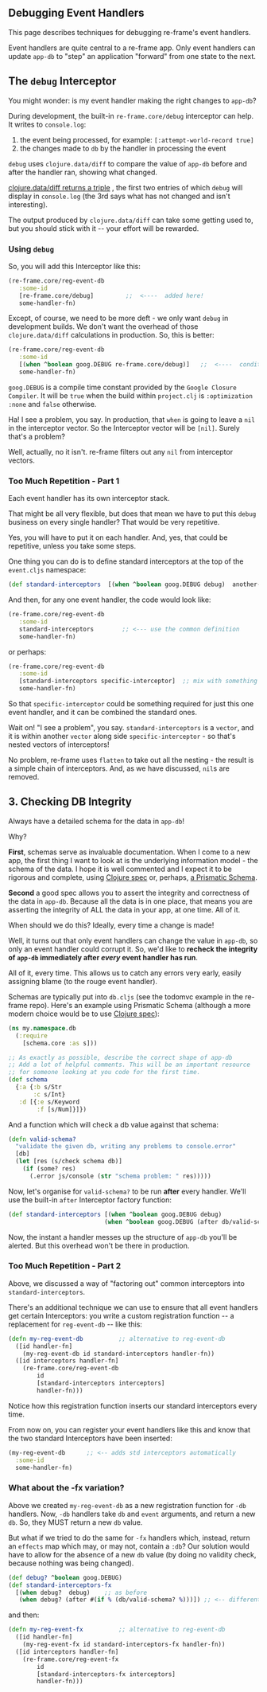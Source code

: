 ## Debugging Event Handlers

This page describes techniques for debugging re-frame's event handlers.

Event handlers are quite central to a re-frame app.  Only event handlers 
can update `app-db` to "step" an application "forward" from one state
to the next.


## The `debug` Interceptor

You might wonder: is my event handler making the right changes to `app-db`?  

During development, the built-in `re-frame.core/debug` interceptor can help. 
It writes to `console.log`:
  1. the event being processed, for example:   `[:attempt-world-record true]`
  2. the changes made to `db` by the handler in processing the event

`debug` uses `clojure.data/diff` to compare the value of `app-db` 
before and after the handler ran, showing what changed. 

[clojure.data/diff returns a triple](https://clojuredocs.org/clojure.data/diff) 
, the first two entries of which 
`debug` will display in `console.log` (the 3rd says what has not changed and isn't interesting).

The output produced by `clojure.data/diff` can take some getting used to, 
but you should stick with it -- your effort will be rewarded.

### Using `debug`

So, you will add this Interceptor like this:
```clj
(re-frame.core/reg-event-db
   :some-id
   [re-frame.core/debug]         ;;  <----  added here! 
   some-handler-fn)
```

Except, of course, we need to be more deft - we only want 
`debug` in development builds. We don't 
want the overhead of those `clojure.data/diff` calculations in production.
So, this is better: 
```clj
(re-frame.core/reg-event-db
   :some-id
   [(when ^boolean goog.DEBUG re-frame.core/debug)]   ;;  <----  conditional! 
   some-handler-fn)
```

`goog.DEBUG` is a compile time constant provided by the `Google Closure Compiler`. 
It will be `true` when the build within `project.clj` is `:optimization :none` and `false`
otherwise.

Ha! I see a problem, you say.  In production, that `when` is going to 
leave a `nil` in the interceptor vector. So the Interceptor vector will be `[nil]`.
Surely that's a problem?  

Well, actually, no it isn't. re-frame filters out any `nil` from interceptor vectors. 

### Too Much Repetition - Part 1

Each event handler has its own interceptor stack. 

That might be all very flexible, but does that mean we have to put this `debug` 
business on every single handler?  That would be very repetitive. 

Yes, you will have to put it on each handler.  And, yes, that could be repetitive,  unless 
you take some steps.

One thing you can do is to define standard interceptors at the top of the `event.cljs` namespace:
```clj
(def standard-interceptors  [(when ^boolean goog.DEBUG debug)  another-interceptor])
```

And then, for any one event handler, the code would look like:
```clj
(re-frame.core/reg-event-db
   :some-id
   standard-interceptors        ;; <--- use the common definition
   some-handler-fn)
```

or perhaps:
```clj
(re-frame.core/reg-event-db
   :some-id
   [standard-interceptors specific-interceptor]  ;; mix with something specific
   some-handler-fn)
```

So that `specific-interceptor` could be something required for just this one
event handler, and it can be combined the standard ones.

Wait on! "I see a problem", you say.  `standard-interceptors` is a `vector`, and it
is within another `vector` along side `specific-interceptor` - so that's
nested vectors of interceptors!  

No problem, re-frame uses `flatten` to take out all the nesting - the 
result is a simple chain of interceptors. And, as we have discussed,
`nil`s are removed.

## 3. Checking DB Integrity

Always have a detailed schema for the data in `app-db`!

Why?

**First**, schemas serve as invaluable documentation. When I come to 
a new app, the first thing I want to look at is the underlying 
information model - the schema of the data.  I hope it is well 
commented and I expect it to be rigorous and complete, using 
[Clojure spec](http://clojure.org/about/spec)
or, perhaps, [a Prismatic Schema](https://github.com/Prismatic/schema).


**Second** a good spec allows you to assert the integrity and correctness of 
the data in `app-db`.  Because all the data is in one place, that means you 
are asserting the integrity of ALL the data in your app, at one time. All of it.

When should we do this?  Ideally, every time a change is made!

Well, it turns out that only event handlers can change the value in
`app-db`, so only an event handler could corrupt it. So, we'd like to
**recheck the integrity of `app-db` immediately
after *every* event handler has run**.

All of it, every time. This allows us to catch any errors very early, 
easily assigning blame (to the rouge event handler).

Schemas are typically put into `db.cljs` (see the todomvc example in the re-frame repo). Here's 
an example using Prismatic Schema
(although a more modern choice would be to use [Clojure spec](http://clojure.org/about/spec)):
```clj
(ns my.namespace.db
  (:require
    [schema.core :as s]))

;; As exactly as possible, describe the correct shape of app-db 
;; Add a lot of helpful comments. This will be an important resource
;; for someone looking at you code for the first time.
(def schema           
  {:a {:b s/Str
       :c s/Int}
   :d [{:e s/Keyword
        :f [s/Num]}]})
```

And a function which will check a db value against that schema:
```clj
(defn valid-schema?
  "validate the given db, writing any problems to console.error"
  [db]
  (let [res (s/check schema db)]
    (if (some? res)
      (.error js/console (str "schema problem: " res)))))
```

Now, let's organise for `valid-schema?` to be run **after** every handler. 
We'll use the built-in  `after` Interceptor factory function:
```clj
(def standard-interceptors [(when ^boolean goog.DEBUG debug)
                           (when ^boolean goog.DEBUG (after db/valid-schema?))]) ;; <-- new
```

Now, the instant a handler messes up the structure of `app-db` you'll be alerted.
But this overhead won't be there in production.

### Too Much Repetition - Part 2

Above, we discussed a way of "factoring out" common interceptors into `standard-interceptors`. 

There's an additional technique we can use to ensure that all event handlers get certain Interceptors: 
you write a custom registration function -- a replacement for `reg-event-db` -- like this:
```clj
(defn my-reg-event-db          ;; alternative to reg-event-db
  ([id handler-fn]
    (my-reg-event-db id standard-interceptors handler-fn))
  ([id interceptors handler-fn]
    (re-frame.core/reg-event-db
        id
        [standard-interceptors interceptors]
        handler-fn)))
```

Notice how this registration function inserts our standard interceptors every time.

From now on, you can register your event handlers like this and know that the two standard Interceptors have been inserted:
```clj
(my-reg-event-db      ;; <-- adds std interceptors automatically
  :some-id 
  some-handler-fn)
```

### What about the -fx variation?
 
Above we created `my-reg-event-db` as a new registration function for `-db` handlers.
Now, `-db` handlers take `db` and `event` arguments, and return a new `db`.
So, they MUST return a new `db` value.   

But what if we tried to do the same for `-fx` handlers which, instead, return 
an `effects` map which may, or may not, contain a `:db`?  Our solution would 
have to allow for the absence of a new `db` value (by doing no validity check, because nothing 
was being changed). 

```clj
(def debug? ^boolean goog.DEBUG)
(def standard-interceptors-fx
  [(when debug?  debug)    ;; as before
   (when debug? (after #(if % (db/valid-schema? %)))]) ;; <-- different after
```
and then:
```clj
(defn my-reg-event-fx          ;; alternative to reg-event-db
  ([id handler-fn]
    (my-reg-event-fx id standard-interceptors-fx handler-fn))
  ([id interceptors handler-fn]
    (re-frame.core/reg-event-fx
        id
        [standard-interceptors-fx interceptors]
        handler-fn)))
```


<!-- START doctoc generated TOC please keep comment here to allow auto update -->
<!-- DON'T EDIT THIS SECTION, INSTEAD RE-RUN doctoc TO UPDATE -->
<!-- END doctoc generated TOC please keep comment here to allow auto update -->
